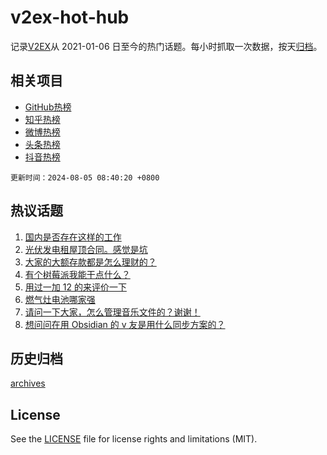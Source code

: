 # v2ex-hot-hub

 记录[V2EX](https://www.v2ex.com/)从 2021-01-06 日至今的热门话题。每小时抓取一次数据，按天[归档](archives)。
 
 ## 相关项目

- [GitHub热榜](https://github.com/lonnyzhang423/github-hot-hub)
- [知乎热榜](https://github.com/lonnyzhang423/zhihu-hot-hub)
- [微博热榜](https://github.com/lonnyzhang423/weibo-hot-hub)
- [头条热榜](https://github.com/lonnyzhang423/toutiao-hot-hub)
- [抖音热榜](https://github.com/lonnyzhang423/douyin-hot-hub)


 `更新时间：2024-08-05 08:40:20 +0800`

## 热议话题

1. [国内是否存在这样的工作](https://www.v2ex.com/t/1062361)
1. [光伏发电租屋顶合同。感觉是坑](https://www.v2ex.com/t/1062347)
1. [大家的大额存款都是怎么理财的？](https://www.v2ex.com/t/1062396)
1. [有个树莓派我能干点什么？](https://www.v2ex.com/t/1062386)
1. [用过一加 12 的来评价一下](https://www.v2ex.com/t/1062421)
1. [燃气灶电池哪家强](https://www.v2ex.com/t/1062362)
1. [请问一下大家，怎么管理音乐文件的？谢谢！](https://www.v2ex.com/t/1062407)
1. [想问问在用 Obsidian 的 v 友是用什么同步方案的？](https://www.v2ex.com/t/1062428)

## 历史归档

[archives](archives)

## License

See the [LICENSE](LICENSE) file for license rights and limitations (MIT).

